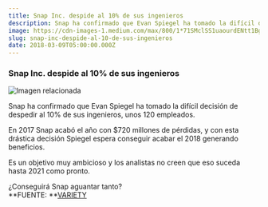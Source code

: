 ```yaml
---
title: Snap Inc. despide al 10% de sus ingenieros
description: Snap ha confirmado que Evan Spiegel ha tomado la difícil decisión de despedir al 10% de sus ingenieros, unos 120 empleados.
image: https://cdn-images-1.medium.com/max/800/1*71SMclSS1uaourdENtt1Bg.jpeg
slug: snap-inc-despide-al-10-de-sus-ingenieros
date: 2018-03-09T05:00:00.000Z
---
```


### Snap Inc. despide al 10% de sus ingenieros

![Imagen relacionada](https://cdn-images-1.medium.com/max/800/1*71SMclSS1uaourdENtt1Bg.jpeg)

Snap ha confirmado que Evan Spiegel ha tomado la difícil decisión de despedir al 10% de sus ingenieros, unos 120 empleados.

En 2017 Snap acabó el año con $720 millones de pérdidas, y con esta drástica decisión Spiegel espera conseguir acabar el 2018 generando beneficios.

Es un objetivo muy ambicioso y los analistas no creen que eso suceda hasta 2021 como pronto.

¿Conseguirá Snap aguantar tanto?  
**FUENTE: **[VARIETY](http://variety.com/2018/digital/news/snap-layoffs-120-confirmed-1202721699/)

